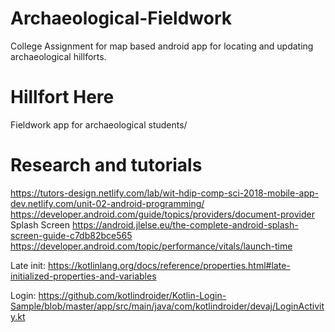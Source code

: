 # Archaeological-Fieldwork
College Assignment for map based android app for locating and updating archaeological hillforts.

# Hillfort Here
Fieldwork app for archaeological students/

# Research and tutorials
https://tutors-design.netlify.com/lab/wit-hdip-comp-sci-2018-mobile-app-dev.netlify.com/unit-02-android-programming/
https://developer.android.com/guide/topics/providers/document-provider
Splash Screen
https://android.jlelse.eu/the-complete-android-splash-screen-guide-c7db82bce565
https://developer.android.com/topic/performance/vitals/launch-time

Late init: 
https://kotlinlang.org/docs/reference/properties.html#late-initialized-properties-and-variables

Login:
https://github.com/kotlindroider/Kotlin-Login-Sample/blob/master/app/src/main/java/com/kotlindroider/devaj/LoginActivity.kt